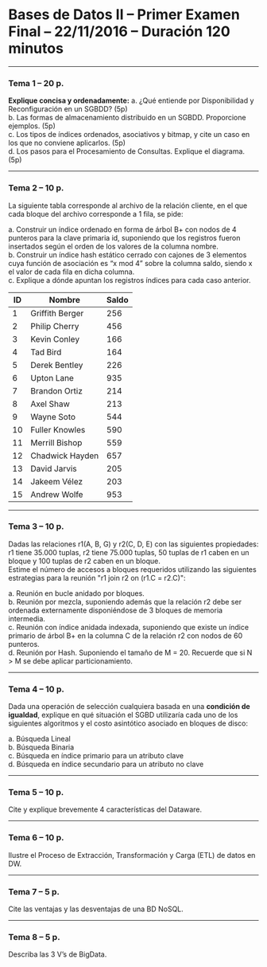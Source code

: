 # Bases de Datos II – Primer Examen Final – 22/11/2016 – Duración 120 minutos

---

### Tema 1 – 20 p.
**Explique concisa y ordenadamente:**
a. ¿Qué entiende por Disponibilidad y Reconfiguración en un SGBDD? (5p)  
b. Las formas de almacenamiento distribuido en un SGBDD. Proporcione ejemplos. (5p)  
c. Los tipos de índices ordenados, asociativos y bitmap, y cite un caso en los que no conviene aplicarlos. (5p)  
d. Los pasos para el Procesamiento de Consultas. Explique el diagrama. (5p)

---

### Tema 2 – 10 p.
La siguiente tabla corresponde al archivo de la relación cliente, en el que cada bloque del archivo corresponde a 1 fila, se pide:

a. Construir un índice ordenado en forma de árbol B+ con nodos de 4 punteros para la clave primaria id, suponiendo que los registros fueron insertados según el orden de los valores de la columna nombre.  
b. Construir un índice hash estático cerrado con cajones de 3 elementos cuya función de asociación es “x mod 4” sobre la columna saldo, siendo x el valor de cada fila en dicha columna.  
c. Explique a dónde apuntan los registros índices para cada caso anterior.


| ID | Nombre          | Saldo |
| -- | --------------- | ----- |
| 1  | Griffith Berger | 256   |
| 2  | Philip Cherry   | 456   |
| 3  | Kevin Conley    | 166   |
| 4  | Tad Bird        | 164   |
| 5  | Derek Bentley   | 226   |
| 6  | Upton Lane      | 935   |
| 7  | Brandon Ortiz   | 214   |
| 8  | Axel Shaw       | 213   |
| 9  | Wayne Soto      | 544   |
| 10 | Fuller Knowles  | 590   |
| 11 | Merrill Bishop  | 559   |
| 12 | Chadwick Hayden | 657   |
| 13 | David Jarvis    | 205   |
| 14 | Jakeem Vélez    | 203   |
| 15 | Andrew Wolfe    | 953   |

---

### Tema 3 – 10 p.
Dadas las relaciones r1(A, B, G) y r2(C, D, E) con las siguientes propiedades:  
r1 tiene 35.000 tuplas, r2 tiene 75.000 tuplas, 50 tuplas de r1 caben en un bloque y 100 tuplas de r2 caben en un bloque.  
Estime el número de accesos a bloques requeridos utilizando las siguientes estrategias para la reunión "r1 join r2 on (r1.C = r2.C)":

a. Reunión en bucle anidado por bloques.  
b. Reunión por mezcla, suponiendo además que la relación r2 debe ser ordenada externamente disponiéndose de 3 bloques de memoria intermedia.  
c. Reunión con índice anidada indexada, suponiendo que existe un índice primario de árbol B+ en la columna C de la relación r2 con nodos de 60 punteros.  
d. Reunión por Hash. Suponiendo el tamaño de M = 20. Recuerde que si N > M se debe aplicar particionamiento.

---

### Tema 4 – 10 p.
Dada una operación de selección cualquiera basada en una **condición de igualdad**, explique en qué situación el SGBD utilizaría cada uno de los siguientes algoritmos y el costo asintótico asociado en bloques de disco:

a. Búsqueda Lineal  
b. Búsqueda Binaria  
c. Búsqueda en índice primario para un atributo clave  
d. Búsqueda en índice secundario para un atributo no clave

---

### Tema 5 – 10 p.
Cite y explique brevemente 4 características del Dataware.

---

### Tema 6 – 10 p.
Ilustre el Proceso de Extracción, Transformación y Carga (ETL) de datos en DW.

---

### Tema 7 – 5 p.
Cite las ventajas y las desventajas de una BD NoSQL.

---

### Tema 8 – 5 p.
Describa las 3 V’s de BigData.